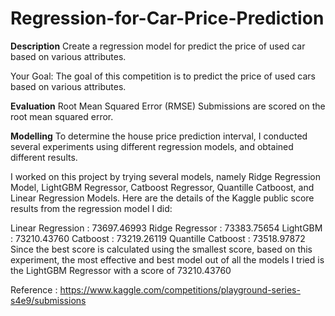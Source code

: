 # Regression-for-Car-Price-Prediction
**Description**
Create a regression model for predict the price of used car based on various attributes.

Your Goal: The goal of this competition is to predict the price of used cars based on various attributes.

**Evaluation**
Root Mean Squared Error (RMSE)
Submissions are scored on the root mean squared error.

**Modelling**
To determine the house price prediction interval, I conducted several experiments using different regression models, and obtained different results.

I worked on this project by trying several models, namely Ridge Regression Model, LightGBM Regressor, Catboost Regressor, Quantille Catboost, and Linear Regression Models. Here are the details of the Kaggle public score results from the regression model I did:

Linear Regression : 73697.46993
Ridge Regressor : 73383.75654
LightGBM : 73210.43760
Catboost : 73219.26119
Quantille Catboost : 73518.97872
Since the best score is calculated using the smallest score, based on this experiment, the most effective and best model out of all the models I tried is the LightGBM Regressor with a score of 73210.43760

Reference : https://www.kaggle.com/competitions/playground-series-s4e9/submissions
